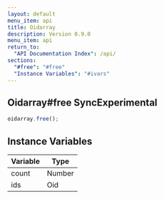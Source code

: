 ```yaml
---
layout: default
menu_item: api
title: Oidarray
description: Version 0.9.0
menu_item: api
return_to:
  "API Documentation Index": /api/
sections:
  "#free": "#free"
  "Instance Variables": "#ivars"
---
```


## <a name="free"></a><span>Oidarray#</span>free <span class="tags"><span class="sync">Sync</span><span class="experimental">Experimental</span></span>

```js
oidarray.free();
```

## <a name="ivars"></a>Instance Variables

| Variable | Type |
| --- | --- |
| <a name="count"></a>count | Number |
| <a name="ids"></a>ids | Oid |

